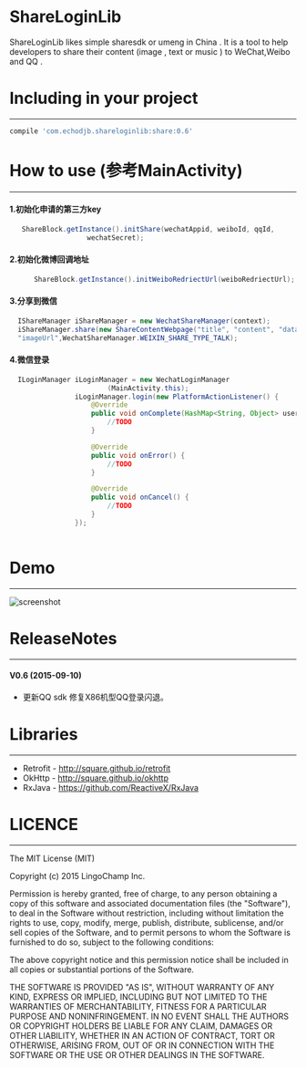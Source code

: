 # ShareLoginLib
ShareLoginLib likes simple sharesdk or umeng in China . It is a tool to help developers to share their content (image , text or music ) to WeChat,Weibo and QQ .

# Including in your project
-------------------------

```groovy
compile 'com.echodjb.shareloginlib:share:0.6'
```

# How to use (参考MainActivity)
-------------------------

#### 1.初始化申请的第三方key

```java
   ShareBlock.getInstance().initShare(wechatAppid, weiboId, qqId,
                   wechatSecret);
```

#### 2.初始化微博回调地址

```java
      ShareBlock.getInstance().initWeiboRedriectUrl(weiboRedriectUrl);
```

#### 3.分享到微信
```java
  IShareManager iShareManager = new WechatShareManager(context);
  iShareManager.share(new ShareContentWebpage("title", "content", "dataUrl",
  "imageUrl",WechatShareManager.WEIXIN_SHARE_TYPE_TALK);
```
#### 4.微信登录

```java
  ILoginManager iLoginManager = new WechatLoginManager
                        (MainActivity.this);
                iLoginManager.login(new PlatformActionListener() {
                    @Override
                    public void onComplete(HashMap<String, Object> userInfo) {
                        //TODO
                    }

                    @Override
                    public void onError() {
                        //TODO
                    }

                    @Override
                    public void onCancel() {
                        //TODO
                    }
                });
                
```

# Demo
-------------------------

![screenshot](http://7xjb6z.com1.z0.glb.clouddn.com/screenshot.png)

# ReleaseNotes
-------------

#### V0.6 (2015-09-10)
* 更新QQ sdk 修复X86机型QQ登录闪退。



# Libraries
---------
 * Retrofit - http://square.github.io/retrofit
 * OkHttp - http://square.github.io/okhttp
 * RxJava - https://github.com/ReactiveX/RxJava

# LICENCE
-------------------------

  The MIT License (MIT)

  Copyright (c) 2015 LingoChamp Inc.

  Permission is hereby granted, free of charge, to any person obtaining a copy
  of this software and associated documentation files (the "Software"), to deal
  in the Software without restriction, including without limitation the rights
  to use, copy, modify, merge, publish, distribute, sublicense, and/or sell
  copies of the Software, and to permit persons to whom the Software is
  furnished to do so, subject to the following conditions:

  The above copyright notice and this permission notice shall be included in
  all copies or substantial portions of the Software.

  THE SOFTWARE IS PROVIDED "AS IS", WITHOUT WARRANTY OF ANY KIND, EXPRESS OR
  IMPLIED, INCLUDING BUT NOT LIMITED TO THE WARRANTIES OF MERCHANTABILITY,
  FITNESS FOR A PARTICULAR PURPOSE AND NONINFRINGEMENT. IN NO EVENT SHALL THE
  AUTHORS OR COPYRIGHT HOLDERS BE LIABLE FOR ANY CLAIM, DAMAGES OR OTHER
  LIABILITY, WHETHER IN AN ACTION OF CONTRACT, TORT OR OTHERWISE, ARISING FROM,
  OUT OF OR IN CONNECTION WITH THE SOFTWARE OR THE USE OR OTHER DEALINGS IN
  THE SOFTWARE.
